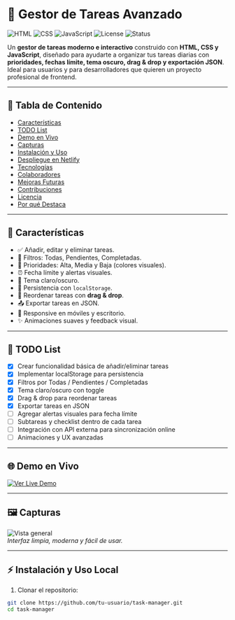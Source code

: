 # 🌟 Gestor de Tareas Avanzado

![HTML](https://img.shields.io/badge/HTML5-E34F26?style=flat-square&logo=html5&logoColor=white)
![CSS](https://img.shields.io/badge/CSS3-1572B6?style=flat-square&logo=css3&logoColor=white)
![JavaScript](https://img.shields.io/badge/JavaScript-F7DF1E?style=flat-square&logo=javascript&logoColor=black)
![License](https://img.shields.io/badge/License-MIT-green?style=flat-square)
![Status](https://img.shields.io/badge/Status-Active-brightgreen?style=flat-square)

Un **gestor de tareas moderno e interactivo** construido con **HTML, CSS y JavaScript**, diseñado para ayudarte a organizar tus tareas diarias con **prioridades, fechas límite, tema oscuro, drag & drop y exportación JSON**. Ideal para usuarios y para desarrolladores que quieren un proyecto profesional de frontend.

---

## 📌 Tabla de Contenido

- [Características](#-características)
- [TODO List](#-todo-list)
- [Demo en Vivo](#-demo-en-vivo)
- [Capturas](#-capturas)
- [Instalación y Uso](#-instalación-y-uso)
- [Despliegue en Netlify](#-despliegue-en-netlify)
- [Tecnologías](#-tecnologías)
- [Colaboradores](#-colaboradores)
- [Mejoras Futuras](#-mejoras-futuras)
- [Contribuciones](#-contribuciones)
- [Licencia](#-licencia)
- [Por qué Destaca](#-por-qué-destaca)

---

## 🎯 Características

- ✅ Añadir, editar y eliminar tareas.
- 📂 Filtros: Todas, Pendientes, Completadas.
- 🎨 Prioridades: Alta, Media y Baja (colores visuales).
- ⏰ Fecha límite y alertas visuales.
- 🌙 Tema claro/oscuro.
- 💾 Persistencia con `localStorage`.
- 🔄 Reordenar tareas con **drag & drop**.
- 📤 Exportar tareas en JSON.
- 📱 Responsive en móviles y escritorio.
- ✨ Animaciones suaves y feedback visual.

---

## 📝 TODO List

- [x] Crear funcionalidad básica de añadir/eliminar tareas  
- [x] Implementar localStorage para persistencia  
- [x] Filtros por Todas / Pendientes / Completadas  
- [x] Tema claro/oscuro con toggle  
- [x] Drag & drop para reordenar tareas  
- [x] Exportar tareas en JSON  
- [ ] Agregar alertas visuales para fecha límite  
- [ ] Subtareas y checklist dentro de cada tarea  
- [ ] Integración con API externa para sincronización online  
- [ ] Animaciones y UX avanzadas  

---

## 🌐 Demo en Vivo

[![Ver Live Demo](https://img.shields.io/badge/Live%20Demo-Netlify-blue?style=for-the-badge&logo=netlify&logoColor=white)](https://tu-usuario.netlify.app)  

<!-- Opcional: GIF animado mostrando interacciones -->
<!-- ![Demo animado](assets/images/demo.gif) -->

---

## 🖼 Capturas

![Vista general](assets/images/screenshot.png)  
*Interfaz limpia, moderna y fácil de usar.*

---

## ⚡ Instalación y Uso Local

1. Clonar el repositorio:

```bash
git clone https://github.com/tu-usuario/task-manager.git
cd task-manager
